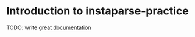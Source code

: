 # Introduction to instaparse-practice

TODO: write [great documentation](http://jacobian.org/writing/what-to-write/)
